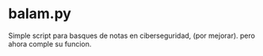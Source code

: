 # balam.py
Simple script para basques de notas en ciberseguridad, (por mejorar). pero ahora comple su funcion.

